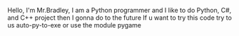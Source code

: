 Hello, I'm Mr.Bradley, I am a Python programmer and I like to do Python, C#, and C++ project then I gonna do to the future
If u want to try this code try to us auto-py-to-exe or use the module pygame 

<!---
MrBradley-Splatchy/MrBradley-Splatchy is a ✨ special ✨ repository because its `README.md` (this file) appears on your GitHub profile.
You can click the Preview link to take a look at your changes.
--->

